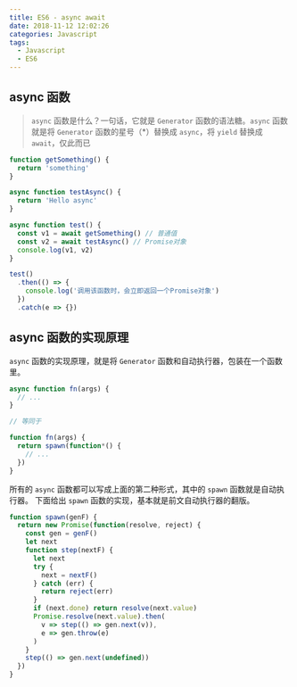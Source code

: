 ```yaml
---
title: ES6 - async await
date: 2018-11-12 12:02:26
categories: Javascript
tags:
  - Javascript
  - ES6
---
```


## async 函数

> `async` 函数是什么？一句话，它就是 `Generator` 函数的语法糖。`async` 函数就是将 `Generator` 函数的星号（\*）替换成 `async`，将 `yield` 替换成 `await`，仅此而已

```js
function getSomething() {
  return 'something'
}

async function testAsync() {
  return 'Hello async'
}

async function test() {
  const v1 = await getSomething() // 普通值
  const v2 = await testAsync() // Promise对象
  console.log(v1, v2)
}

test()
  .then(() => {
    console.log('调用该函数时，会立即返回一个Promise对象')
  })
  .catch(e => {})
```

<!--more-->

## async 函数的实现原理

`async` 函数的实现原理，就是将 `Generator` 函数和自动执行器，包装在一个函数里。

```js
async function fn(args) {
  // ...
}

// 等同于

function fn(args) {
  return spawn(function*() {
    // ...
  })
}
```

所有的 `async` 函数都可以写成上面的第二种形式，其中的 `spawn` 函数就是自动执行器。
下面给出 `spawn` 函数的实现，基本就是前文自动执行器的翻版。

```js
function spawn(genF) {
  return new Promise(function(resolve, reject) {
    const gen = genF()
    let next
    function step(nextF) {
      let next
      try {
        next = nextF()
      } catch (err) {
        return reject(err)
      }
      if (next.done) return resolve(next.value)
      Promise.resolve(next.value).then(
        v => step(() => gen.next(v)), 
        e => gen.throw(e)
      )
    }
    step(() => gen.next(undefined))
  })
}
```
